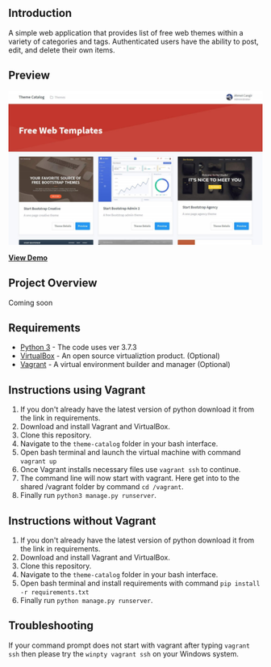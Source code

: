 ## Introduction

A simple web application that provides list of free web themes within a variety of categories and tags. 
Authenticated users have the ability to post, edit, and delete their own items.

## Preview

![Theme Catalog preview](https://github.com/cangir/theme-catalog/blob/master/preview.jpg)

**[View Demo](https://cleanbootstrap.com)**

## Project Overview
Coming soon


## Requirements

- [Python 3](https://www.python.org/downloads/) - The code uses ver 3.7.3
- [VirtualBox](https://www.virtualbox.org/) - An open source virtualiztion product. (Optional)
- [Vagrant](https://www.vagrantup.com/) - A virtual environment builder and manager (Optional)

## Instructions using Vagrant

1. If you don't already have the latest version of python download it from the link in requirements.
2. Download and install Vagrant and VirtualBox.
3. Clone this repository.
4. Navigate to the `theme-catalog` folder in your bash interface.
5. Open bash terminal and launch the virtual machine with command `vagrant up`
6. Once Vagrant installs necessary files use `vagrant ssh` to continue.
7. The command line will now start with vagrant. Here get into to the shared /vagrant folder by command `cd /vagrant`.
8. Finally run `python3 manage.py runserver`.

## Instructions without Vagrant

1. If you don't already have the latest version of python download it from the link in requirements.
2. Download and install Vagrant and VirtualBox.
3. Clone this repository.
4. Navigate to the `theme-catalog` folder in your bash interface.
5. Open bash terminal and install requirements with command `pip install -r requirements.txt`
6. Finally run `python manage.py runserver`.



## Troubleshooting
If your command prompt does not start with vagrant after typing `vagrant ssh` then please try the `winpty vagrant ssh` on your Windows system.